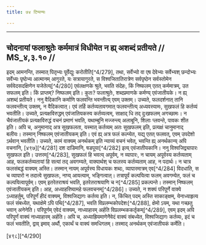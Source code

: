 ```yaml
---
title: ७४ टिप्पन्यः

---
```


[^4/277]: E2: vyavatiṣṭhet

[^4/278]: E2: 5,67; E6: 2,40

____________________________________________


## चोदनायां फलाश्रुतेः कर्ममात्रं विधीयेत न ह्य् अशब्दं प्रतीयते // MS_४,३.१० //

इदम् आमनन्ति, तस्मात् पितृभ्यः पूर्वेद्युः करोतीति[^4/279], तथा, सर्वेभ्यो वा एष देवेभ्यः सर्वेभ्यश् छन्दोभ्यः सर्वेभ्यः पृष्ठेभ्य आत्मानम् आगुरते, यः सत्रायागुरते, स विश्वजितातिरात्रेण सर्वपृष्ठेन सर्वस्तोमेन सर्ववेदसदक्षिणेन यजेतेत्य्[^4/280] एवंलक्षणके श्रुते, भवति संदेहः, किं निष्फलम् एतत् कर्ममात्रम्, उत सफलम् इति। किं प्राप्तम्? निष्फलम् इति। कुतः? फलाश्रुतेः, शब्दप्रमाणके कर्मण्य् एवंजातीयके। न ह्य् अशब्दं प्रतीयते।
ननु वैदिकानि कर्माणि फलवन्ति भवन्तीत्य् एवम् उक्तम्। उच्यते, फलदर्शनात् तानि फलवन्तीत्य् उक्तम्, न वैदिकत्वात्। एवं तर्हि कर्तव्यतावगमात् फलवन्तीत्य् अध्यवस्यामः, सुखफलं हि कर्तव्यं भवतीति। उच्यते, प्रत्यक्षविरुद्धम् एवंजातियकस्य कर्तव्यत्वम्, साक्षाद् धि तद् दुःखफलम् अगच्छामः। न चैवंजातीयकं प्रत्यक्षविरुद्धं वचनं प्रमाणं भवति, यथाम्बुनि मज्जन्त्य् अलाबूनि, शिलाः प्लवन्ते, पावकः शीत इति। अपि च, अनुमानाद् अत्र सुखफलता, यस्मात् कर्तव्यम् अतः सुखफलम् इति, प्रत्यक्षं चानुमानाद् बलीयः। तस्मान् निष्फलम् एवंजातीयकम् इति।
एवं ह्य् अत्र फलं कल्प्येत, यद्य् एतत् फलवत्, एवम् उपदेशो ऽर्थवान् भवतीति। उच्यते, कामं वाक्यम् अनर्थकम् इति न्याय्यं वचनं भवेत्, भवन्ति ह्य् अनर्थकान्य् अपि वचनानि, [४९७][^4/281] दश दाडिमानि, षडपूया[^4/282] इत्य् एवंजातीयकानि। ननु विश्वजिद्व्यापारः सुखफल इति। उत्तरम्[^4/283], सुखफलं हि भवत्य् अपूर्वम्, न व्यापारः, न चायम् अपूर्वस्य कर्तव्यताम् आह, फलकर्तव्यतायां हि सत्यां तद् अवगम्यते, वाक्यार्थश् च फलस्य कर्तव्यताम् आह, न पदार्थः। न चात्र फलसंबद्धं वाक्यम् अस्ति। तस्मान् नायम् अपूर्वस्य विधायकः शब्दः, व्यापारमात्रम् एव[^4/284] विदधाति, स च व्यापारो न तदात्वे सुखफलः, नाप्य् आयत्याम्, भङ्गित्वात्। तत्रापूर्वं कल्पयित्वा फलम् अवगम्येत, फलं च कल्पयित्वापूर्वम्। एवम् इतरेतराश्रयं भवति, इतरेतराश्रयाणि च न[^4/285] प्रकल्पन्ते। तस्मान् निष्फलम् एवंजातीयकम् इति।
आह, अध्याहरिष्यामहे फलवचनम्[^4/286]। उच्यते, न शक्यं परिपूर्णे वाक्ये ऽध्याहर्तुम्, परिपूर्णं हीदं वाक्यम्, विश्वजिद्यागः कर्तव्य इति। न, किंचित् पदम् अस्ति साकाङ्क्षम्, येनाध्याहृत्य फलं संबध्येत, यथाक्षेमे ऽपि पथि[^4/287], भवति विप्रलम्भकोपदेशः[^4/288], क्षेमो ऽयम्, यथा गच्छतु भवान् अनेनेति। परिपूर्णम् एवेदं वाक्यम्, नाध्याहारम् अर्हति विप्रलम्भककर्तृकम्[^4/289], एवम् इदम् अपि परिपूर्णं वाक्यं नाध्याहारम् अर्हति। अपि च, अध्याह्रियमाणेनैवेदं वाक्यं संबध्येत, विश्वजिद्यागः कर्तव्यः, इदं च फलं भवतीति, द्वाव् इमाव् अर्थौ, एकार्थं च वाक्यं समधिगतम्। तस्माद् अनर्थकम् एवंजातीयकं कर्मेति।

[४९८][^4/290]
